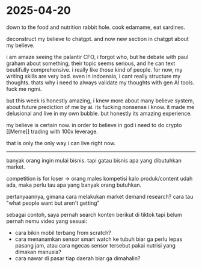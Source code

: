 # 2025-04-20

down to the food and nutrition rabbit hole. cook edamame, eat sardines. 

deconstruct my believe to chatgpt. and now new section in chatgpt about my believe. 

i am amaze seeing the palantir CFO, i forgot who, but he debate with paul graham about something, their topic seems serious, and he can text beutifully comprehensive. i really like those kind of people. for now, my writing skills are very bad. even in indoensia, i cant really structure my thoughts. thats why i need to always validate my thoughts with gen AI tools. fuck me ngmi. 

but this week is honestly amazing, i knew more about many believe system, about future prediction of me by ai. its fucking nonsense i know. it made me delusional and live in my own bubble. but honestly its amazing experience. 

my believe is certain now. in order to believe in god i need to do crypto [[Meme]] trading with 100x leverage.

that is only the only way i can live right now. 

---

banyak orang ingin mulai bisnis. tapi gatau bisnis apa yang dibutuhkan market.

competition is for loser -> orang males kompetisi kalo produk/content udah ada, maka perlu tau apa yang banyak orang butuhkan.

pertanyaannya, gimana cara melakukan market demand research? cara tau "what people want but aren't getting"

sebagai contoh, saya pernah search konten berikut di tiktok tapi belum pernah nemu video yang sesuai:

- cara bikin mobil terbang from scratch?
- cara menanamkan sensor smart watch ke tubuh biar ga perlu lepas pasang jam, atau cara ngecas sensor tersebut pakai nutrisi yang dimakan manusia?
- cara nawar di pasar tiap daerah biar ga dimahalin?



